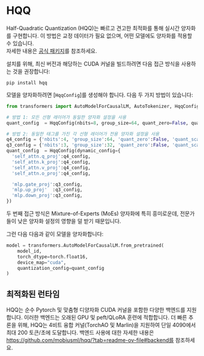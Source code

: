 <!--Copyright 2024 The HuggingFace Team. All rights reserved.

Licensed under the Apache License, Version 2.0 (the "License"); you may not use this file except in compliance with
the License. You may obtain a copy of the License at

http://www.apache.org/licenses/LICENSE-2.0

Unless required by applicable law or agreed to in writing, software distributed under the License is distributed on
an "AS IS" BASIS, WITHOUT WARRANTIES OR CONDITIONS OF ANY KIND, either express or implied. See the License for the
specific language governing permissions and limitations under the License.

⚠️ Note that this file is in Markdown but contain specific syntax for our doc-builder (similar to MDX) that may not be
rendered properly in your Markdown viewer.

-->


# HQQ 

Half-Quadratic Quantization (HQQ)는 빠르고 견고한 최적화를 통해 실시간 양자화를 구현합니다. 이 방법은 교정 데이터가 필요 없으며, 어떤 모델에도 양자화를 적용할 수 있습니다.  
자세한 내용은 <a href="https://github.com/mobiusml/hqq/">공식 패키지</a>를 참조하세요.

설치를 위해, 최신 버전과 해당하는 CUDA 커널을 빌드하려면 다음 접근 방식을 사용하는 것을 권장합니다:
```
pip install hqq
```

모델을 양자화하려면 [`HqqConfig`]를 생성해야 합니다. 다음 두 가지 방법이 있습니다:
``` Python
from transformers import AutoModelForCausalLM, AutoTokenizer, HqqConfig

# 방법 1: 모든 선형 레이어가 동일한 양자화 설정을 사용
quant_config  = HqqConfig(nbits=8, group_size=64, quant_zero=False, quant_scale=False, axis=0) # axis=0은 기본값
```

``` Python
# 방법 2: 동일한 태그를 가진 각 선형 레이어가 전용 양자화 설정을 사용
q4_config = {'nbits':4, 'group_size':64, 'quant_zero':False, 'quant_scale':False}
q3_config = {'nbits':3, 'group_size':32, 'quant_zero':False, 'quant_scale':False}
quant_config  = HqqConfig(dynamic_config={
  'self_attn.q_proj':q4_config,
  'self_attn.k_proj':q4_config,
  'self_attn.v_proj':q4_config,
  'self_attn.o_proj':q4_config,

  'mlp.gate_proj':q3_config,
  'mlp.up_proj'  :q3_config,
  'mlp.down_proj':q3_config,
})
```

두 번째 접근 방식은 Mixture-of-Experts (MoEs) 양자화에 특히 흥미로운데, 전문가들이 낮은 양자화 설정의 영향을 덜 받기 때문입니다.


그런 다음 다음과 같이 모델을 양자화합니다:
``` Python
model = transformers.AutoModelForCausalLM.from_pretrained(
    model_id, 
    torch_dtype=torch.float16, 
    device_map="cuda", 
    quantization_config=quant_config
)
```

## 최적화된 런타임

HQQ는 순수 Pytorch 및 맞춤형 디양자화 CUDA 커널을 포함한 다양한 백엔드를 지원합니다. 이러한 백엔드는 오래된 GPU 및 peft/QLoRA 훈련에 적합합니다.
더 빠른 추론을 위해, HQQ는 4비트 융합 커널(TorchAO 및 Marlin)을 지원하여 단일 4090에서 최대 200 토큰/초에 도달합니다.
백엔드 사용에 대한 자세한 내용은 https://github.com/mobiusml/hqq/?tab=readme-ov-file#backend를 참조하세요.
